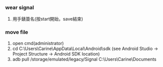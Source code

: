 ### wear signal
1. 用手錶簽名(按start開始，save結束) <br>

### move file
1. open cmd(administrator) <br>
2. cd C:\Users\Carine\AppData\Local\Android\sdk  (see Android Studio → Project Structure → Android SDK location) <br>
3. adb pull /storage/emulated/legacy/Signal C:\Users\Carine\Documents
